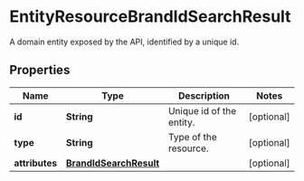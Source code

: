 

# EntityResourceBrandIdSearchResult

A domain entity exposed by the API, identified by a unique id.

## Properties

| Name | Type | Description | Notes |
|------------ | ------------- | ------------- | -------------|
|**id** | **String** | Unique id of the entity. |  [optional] |
|**type** | **String** | Type of the resource. |  [optional] |
|**attributes** | [**BrandIdSearchResult**](BrandIdSearchResult.md) |  |  [optional] |



